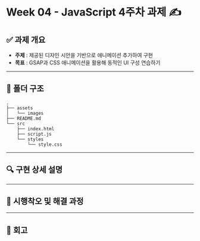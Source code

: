 # Week 04 - JavaScript 4주차 과제 ✍️

## ✅ 과제 개요

- **주제** : 제공된 디자인 시안을 기반으로 애니메이션 추가하여 구현
- **목표** : GSAP과 CSS 애니메이션을 활용해 동적인 UI 구성 연습하기

---

## 📁 폴더 구조

```
.
├── assets
│   └── images
├── README.md
└── src
    ├── index.html
    ├── script.js
    └── styles
        └── style.css
```

---

## 🔍 구현 상세 설명

---

## 🐞 시행착오 및 해결 과정

---

## 💬 회고
